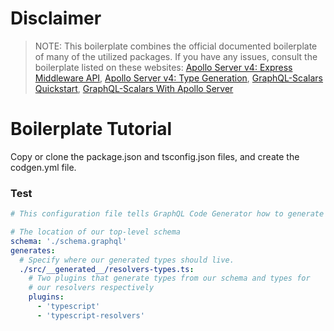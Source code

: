 <h1>Disclaimer</h1>

>NOTE: This boilerplate combines the official documented boilerplate of many of the utilized packages. If you have any issues, consult the boilerplate listed on these websites: 
[Apollo Server v4: Express Middleware API],
[Apollo Server v4: Type Generation],
[GraphQL-Scalars Quickstart], 
[GraphQL-Scalars With Apollo Server]

<h1>Boilerplate Tutorial</h1>
Copy or clone the package.json and tsconfig.json files, and create the codgen.yml file.

<h3>Test</h3>

```yml
# This configuration file tells GraphQL Code Generator how to generate types based on our schema.

# The location of our top-level schema
schema: './schema.graphql'
generates:
  # Specify where our generated types should live.
  ./src/__generated__/resolvers-types.ts:
    # Two plugins that generate types from our schema and types for
    # our resolvers respectively
    plugins:
      - 'typescript'
      - 'typescript-resolvers'
```


[apollo server v4: express middleware api]: <https://www.apollographql.com/docs/apollo-server/api/express-middleware/>

[apollo server v4: type generation]: <https://www.apollographql.com/docs/apollo-server/workflow/generate-types>

[graphql-scalars quickstart]: <https://the-guild.dev/graphql/scalars/docs/quick-start>

[graphql-scalars with apollo server]: <https://the-guild.dev/graphql/scalars/docs/usage/apollo-server>